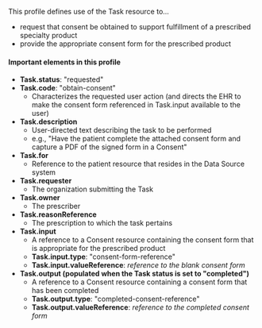 This profile defines use of the Task resource to...

- request that consent be obtained to support fulfillment of a prescribed specialty product 
- provide the appropriate consent form for the prescribed product

<p></p>

#### Important elements in this profile

- **Task.status**: "requested"
- **Task.code**: "obtain-consent"
  - Characterizes the requested user action (and directs the EHR to make the consent form referenced in Task.input available to the user)
- **Task.description**
  - User-directed text describing the task to be performed
  - e.g., "Have the patient complete the attached consent form and capture a PDF of the signed form in a Consent"
- **Task.for**
  - Reference to the patient resource that resides in the Data Source system
- **Task.requester**
  - The organization submitting the Task
- **Task.owner**
  - The prescriber
- **Task.reasonReference**
  - The prescription to which the task pertains
- **Task.input**
  - A reference to a Consent resource containing the consent form that is appropriate for the prescribed product
  - **Task.input.type**: "consent-form-reference"
  - **Task.input.valueReference**: *reference to the blank consent form*
- **Task.output (populated when the Task status is set to "completed")**
  - A reference to a Consent resource containing a consent form that has been completed
  - **Task.output.type**: "completed-consent-reference"
  - **Task.output.valueReference**: *reference to the completed consent form*

  
<p></p>
